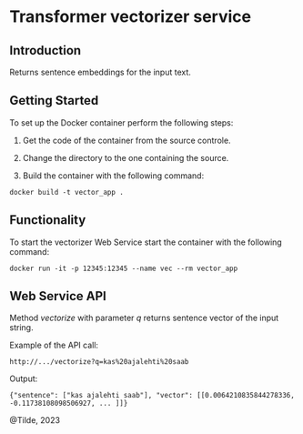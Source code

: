 # Transformer vectorizer service

## Introduction
Returns sentence embeddings for the input text.

## Getting Started
To set up the Docker container perform the following steps:

1. Get the code of the container from the source controle.

2. Change the directory to the one containing the source.

3. Build the container with the following command:

`docker build -t vector_app .`

## Functionality
 
To start the vectorizer Web Service start the container with the following command:

`docker run -it -p 12345:12345 --name vec --rm vector_app`


## Web Service API

Method *vectorize* with parameter *q* returns sentence vector of the input string.

Example of the API call:

`http://.../vectorize?q=kas%20ajalehti%20saab`

Output:

`{"sentence": ["kas ajalehti saab"], "vector": [[0.0064210835844278336, -0.11738108098506927, ... ]]}`


@Tilde, 2023